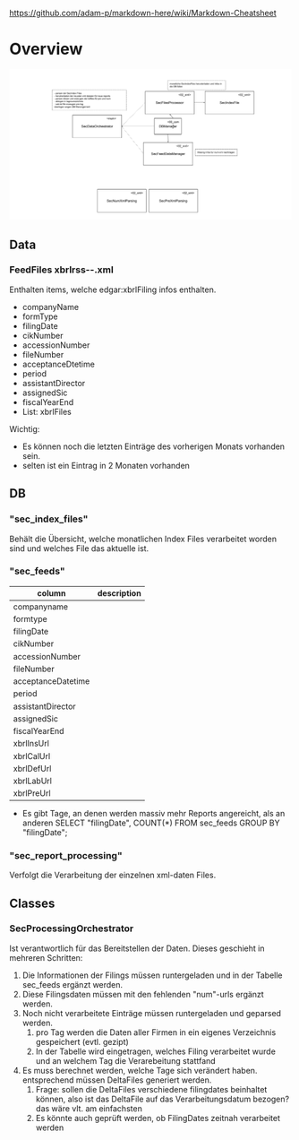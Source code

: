 https://github.com/adam-p/markdown-here/wiki/Markdown-Cheatsheet
# Overview
![overview](Class-Overview.png)

## Data
### FeedFiles xbrlrss-<yyyy>-<mm>.xml
Enthalten items, welche edgar:xbrlFiling infos enthalten.
- companyName
- formType
- filingDate
- cikNumber
- accessionNumber
- fileNumber
- acceptanceDtetime
- period
- assistantDirector
- assignedSic
- fiscalYearEnd
- List: xbrlFiles
 
Wichtig: 
- Es können noch die letzten Einträge des vorherigen Monats vorhanden sein.
- selten ist ein Eintrag in 2 Monaten vorhanden


## DB
### "sec_index_files"
Behält die Übersicht, welche monatlichen Index Files verarbeitet worden sind und welches File das aktuelle ist.

### "sec_feeds"
|column|description|
|---|---|
|companyname||
|formtype||
|filingDate||
|cikNumber||
|accessionNumber||
|fileNumber||
|acceptanceDatetime||
|period||
|assistantDirector||
|assignedSic||
|fiscalYearEnd||
|xbrlInsUrl||
|xbrlCalUrl||
|xbrlDefUrl||
|xbrlLabUrl||
|xbrlPreUrl||

- Es gibt Tage, an denen werden massiv mehr Reports angereicht, als an anderen
SELECT "filingDate", COUNT(*) FROM sec_feeds GROUP BY "filingDate";

### "sec_report_processing"
Verfolgt die Verarbeitung der einzelnen xml-daten Files. 


## Classes
### SecProcessingOrchestrator

Ist verantwortlich für das Bereitstellen der Daten. Dieses geschieht in mehreren Schritten:
1. Die Informationen der Filings müssen runtergeladen und in der Tabelle sec_feeds ergänzt werden.
2. Diese Filingsdaten müssen mit den fehlenden "num"-urls ergänzt werden.
3. Noch nicht verarbeitete Einträge müssen runtergeladen und geparsed werden. 
    1. pro Tag werden die Daten aller Firmen in ein eigenes Verzeichnis gespeichert (evtl. gezipt)
    2. In der Tabelle wird eingetragen, welches Filing verarbeitet wurde und an welchem Tag die Verarebeitung stattfand
4. Es muss berechnet werden, welche Tage sich verändert haben. entsprechend müssen DeltaFiles generiert werden.
    1. Frage: sollen die DeltaFiles verschiedene filingdates beinhaltet können, also ist das DeltaFile auf das Verarbeitungsdatum bezogen? das wäre vlt. am einfachsten
    2. Es könnte auch geprüft werden, ob FilingDates zeitnah verarbeitet werden
    
    
